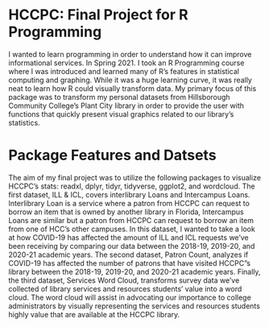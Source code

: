 # HCCPC: Final Project for R Programming 
I wanted to learn programming in order to understand how it can improve informational services. In Spring 2021. I took an R Programming course where I was introduced and learned many of R’s features in statistical computing and graphing. While it was a huge learning curve, it was really neat to learn how R could visually transform data. My primary focus of this package was to transform my personal datasets from Hillsborough Community College’s Plant City library in order to provide the user with functions that quickly present visual graphics related to our library’s statistics. 
# Package Features and Datsets
The aim of my final project was to utilize the following packages to visualize HCCPC’s stats: readxl, dplyr, tidyr, tidyverse, ggplot2, and wordcloud. 
The first dataset, ILL & ICL, covers interlibrary Loans and Intercampus Loans. Interlibrary Loan is a service where a patron from HCCPC can request to borrow an item that is owned by another library in Florida, Intercampus Loans are similar but a patron from HCCPC can request to borrow an item from one of HCC’s other campuses. In this dataset, I wanted to take a look at how COVID-19 has affected the amount of ILL and ICL requests we’ve been receiving by comparing our data between the 2018-19, 2019-20, and 2020-21 academic years. 
The second dataset, Patron Count, analyzes if COVID-19 has affected the number of patrons that have visited HCCPC”s library between the 2018-19, 2019-20, and 2020-21 academic years. Finally, the third dataset, Services Word Cloud, transforms survey data we’ve collected of library services and resources students’ value into a word cloud. The word cloud will assist in advocating our importance to college administrators by visually representing the services and resources students highly value that are available at the HCCPC library. 
